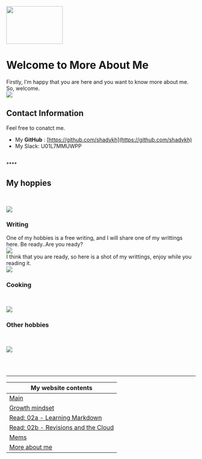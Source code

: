 <img src="https://lh4.googleusercontent.com/tXJHTOYpEDpAbfAk71ccmTz9T4ZNjmcL1faE1Hj7Pxgapih0zbMwt-pIU4vUcC706Ix8bwRG0Q=w1280" width="150" height="100" />
<br>

# Welcome to More About Me

Firstly, I’m happy that you are here and you want to know more about me. So, welcome.<br>
![](https://media.giphy.com/media/CT2Q7GNRJtpNS/giphy.gif)
<br>

## Contact Information
Feel free to conatct me.
- My **GitHub** : [https://github.com/shadykh](https://github.com/shadykh)
- My Slack: U01L7MMUWPP
<br>
****

## My hoppies
<br>

![](https://media2.giphy.com/media/LMEyKCRaNgzZhalkHm/giphy.gif)
<br>

### **Writing**
One of my hobbies is a free writing, and I will share one of my writtings here. Be ready..Are you ready?<br>
![](https://media3.giphy.com/media/l1Aswx03WbLDf9kYw/giphy.gif)<br>
I think that you are ready, so here is a shot of my writtings, enjoy while you reading it.
<br>
![](https://scontent.famm2-3.fna.fbcdn.net/v/t1.0-9/140878470_115553597103633_8202796934846125540_n.jpg?_nc_cat=102&ccb=2&_nc_sid=8bfeb9&_nc_ohc=o0JkoefSJ9AAX8A7JZm&_nc_ht=scontent.famm2-3.fna&oh=d213ff515fa19bf998c3370a8c1cf7d6&oe=603DD411)<br>

### **Cooking**
<br>

![](https://i.imgur.com/jCepM3e.gif)
<br>

### **Other hobbies**

<br>

![](https://media2.giphy.com/media/EIiJp9cQ3GeEU/giphy.gif)
<br>

<br>
<br>

***
My website contents|
------------ | 
[Main](./README) | 
[Growth mindset](./README) | 
[Read: 02a - Learning Markdown](./Read-02a) |
[Read: 02b - Revisions and the Cloud](./Read-02b) |
[Mems](./mems) |
[More about me](./aboutme) | 

<br>

